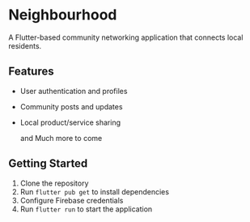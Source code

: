# Neighbourhood

A Flutter-based community networking application that connects local residents.

## Features

- User authentication and profiles
- Community posts and updates
- Local product/service sharing

  and Much more to come

## Getting Started

1. Clone the repository
2. Run `flutter pub get` to install dependencies
3. Configure Firebase credentials
4. Run `flutter run` to start the application
